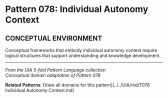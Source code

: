 # Pattern 078: Individual Autonomy Context

## CONCEPTUAL ENVIRONMENT

Conceptual frameworks that embody individual autonomy context require logical structures that support understanding and knowledge development.

---

*From the UIA 5-fold Pattern Language collection*  
*Conceptual domain adaptation of Pattern 078*

**Related Patterns**: [View all domains for this pattern](../../UIA/md/T078 Individual Autonomy Context.md)